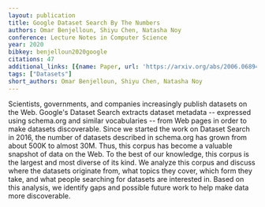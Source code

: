 ```yaml
---
layout: publication
title: Google Dataset Search By The Numbers
authors: Omar Benjelloun, Shiyu Chen, Natasha Noy
conference: Lecture Notes in Computer Science
year: 2020
bibkey: benjelloun2020google
citations: 47
additional_links: [{name: Paper, url: 'https://arxiv.org/abs/2006.06894'}]
tags: ["Datasets"]
short_authors: Omar Benjelloun, Shiyu Chen, Natasha Noy
---
```

Scientists, governments, and companies increasingly publish datasets on the
Web. Google's Dataset Search extracts dataset metadata -- expressed using
schema.org and similar vocabularies -- from Web pages in order to make datasets
discoverable. Since we started the work on Dataset Search in 2016, the number
of datasets described in schema.org has grown from about 500K to almost 30M.
Thus, this corpus has become a valuable snapshot of data on the Web. To the
best of our knowledge, this corpus is the largest and most diverse of its kind.
We analyze this corpus and discuss where the datasets originate from, what
topics they cover, which form they take, and what people searching for datasets
are interested in. Based on this analysis, we identify gaps and possible future
work to help make data more discoverable.
